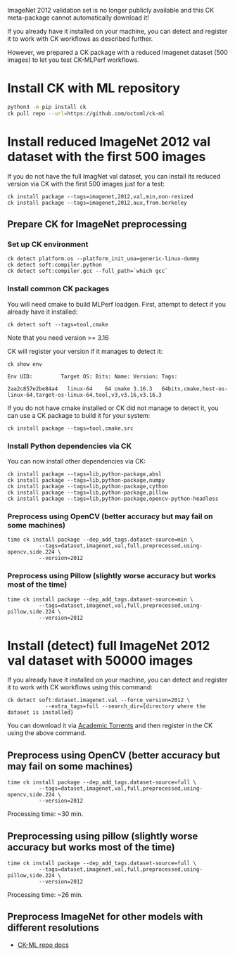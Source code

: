 ﻿ImageNet 2012 validation set is no longer publicly available
and this CK meta-package cannot automatically download it!

If you already have it installed on your machine, you can detect
and register it to work with CK workflows as described further.

However, we prepared a CK package with a reduced Imagenet dataset (500 images)
to let you test CK-MLPerf workflows.

# Install CK with ML repository

```bash
python3 -m pip install ck
ck pull repo --url=https://github.com/octoml/ck-ml
```

# Install reduced ImageNet 2012 val dataset with the first 500 images

If you do not have the full ImagNet val dataset, you can install its reduced version via CK
with the first 500 images just for a test:

```
ck install package --tags=imagenet,2012,val,min,non-resized
ck install package --tags=imagenet,2012,aux,from.berkeley
```

## Prepare CK for ImageNet preprocessing

### Set up CK environment

```
ck detect platform.os --platform_init_uoa=generic-linux-dummy
ck detect soft:compiler.python
ck detect soft:compiler.gcc --full_path=`which gcc`
```

### Install common CK packages

You will need cmake to build MLPerf loadgen. First, attempt to detect if you already have it installed:
```
ck detect soft --tags=tool,cmake
```

Note that you need version >= 3.16

CK will register your version if it manages to detect it:
```
ck show env

Env UID:         Target OS: Bits: Name: Version: Tags:

2aa2c857e2be84a4   linux-64    64 cmake 3.16.3   64bits,cmake,host-os-linux-64,target-os-linux-64,tool,v3,v3.16,v3.16.3
`````

If you do not have cmake installed or CK did not manage to detect it, you can use a CK package to build it for your system:
```
ck install package --tags=tool,cmake,src
```

### Install Python dependencies via CK

You can now install other dependencies via CK:

```
ck install package --tags=lib,python-package,absl
ck install package --tags=lib,python-package,numpy
ck install package --tags=lib,python-package,cython
ck install package --tags=lib,python-package,pillow
ck install package --tags=lib,python-package,opencv-python-headless
```

### Preprocess using OpenCV (better accuracy but may fail on some machines)

```
time ck install package --dep_add_tags.dataset-source=min \
          --tags=dataset,imagenet,val,full,preprocessed,using-opencv,side.224 \
          --version=2012
```

### Preprocess using Pillow (slightly worse accuracy but works most of the time)

```
time ck install package --dep_add_tags.dataset-source=min \
          --tags=dataset,imagenet,val,full,preprocessed,using-pillow,side.224 \
          --version=2012
```


# Install (detect) full ImageNet 2012 val dataset with 50000 images

If you already have it installed on your machine, you can detect
and register it to work with CK workflows using this command:

```
ck detect soft:dataset.imagenet.val --force_version=2012 \
            --extra_tags=full --search_dir={directory where the dataset is installed}
```

You can download it via [Academic Torrents](https://academictorrents.com/details/5d6d0df7ed81efd49ca99ea4737e0ae5e3a5f2e5)
and then register in the CK using the above command.


## Preprocess using OpenCV (better accuracy but may fail on some machines)

```
time ck install package --dep_add_tags.dataset-source=full \
          --tags=dataset,imagenet,val,full,preprocessed,using-opencv,side.224 \
          --version=2012
```

Processing time: ~30 min.

## Preprocessing using pillow (slightly worse accuracy but works most of the time)

```
time ck install package --dep_add_tags.dataset-source=full \
          --tags=dataset,imagenet,val,full,preprocessed,using-pillow,side.224 \
          --version=2012
```

Processing time: ~26 min.


## Preprocess ImageNet for other models with different resolutions

* [CK-ML repo docs](https://github.com/ctuning/ck-ml/blob/main/program/image-classification-tflite-loadgen/README.md)
